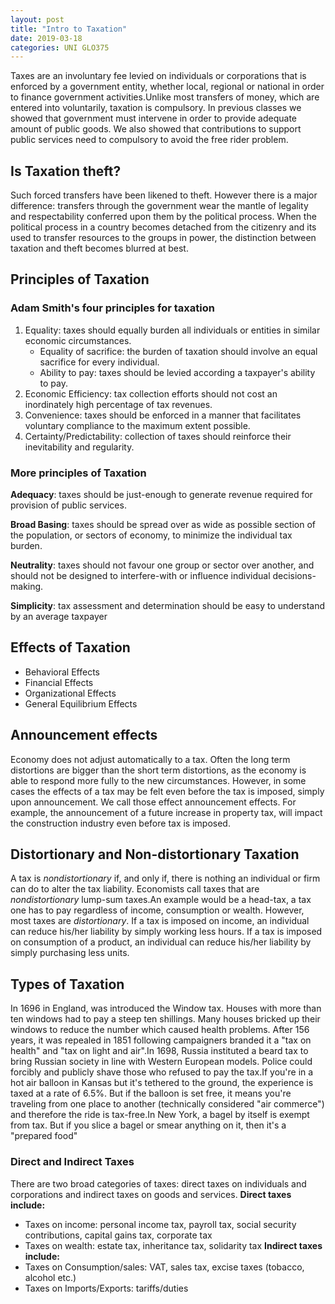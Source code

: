 ```yaml
---
layout: post
title: "Intro to Taxation"
date: 2019-03-18
categories: UNI GLO375
---
```



Taxes are an involuntary fee levied on individuals or corporations that is
enforced by a government entity, whether local, regional or national in order to
finance government activities.Unlike most transfers of money, which are entered
into voluntarily, taxation is compulsory. In previous classes we showed that
government must intervene in order to provide adequate amount of public goods.
We also showed that contributions to support public services need to compulsory
to avoid the free rider problem.  

## Is Taxation theft?

Such forced transfers have been likened to theft. However there is a major
difference: transfers through the government wear the mantle of legality and
respectability conferred upon them by the political process. When the political
process in a country becomes detached from the citizenry and its used to
transfer resources to the groups in power, the distinction between taxation and
theft becomes blurred at best. 

## Principles of Taxation

### Adam Smith's four principles for taxation 
1. Equality: taxes should equally burden all individuals or entities in similar
   economic circumstances.  
   - Equality of sacrifice: the burden of taxation should involve an equal
     sacrifice for every individual. 
   - Ability to pay:  taxes should be levied according a taxpayer's ability to
     pay. 
2. Economic Efficiency: tax collection efforts should not cost an inordinately
high percentage of tax revenues.
3. Convenience: taxes should be enforced in a manner that facilitates voluntary
compliance to the maximum extent possible.
4. Certainty/Predictability: collection of taxes should reinforce their
inevitability and regularity. 

### More principles of Taxation

**Adequacy**: taxes should be just-enough to generate revenue required for
provision of public services. 

**Broad Basing**: taxes should be spread over as wide as possible section of
the population, or sectors of economy, to minimize the individual tax burden. 

**Neutrality**: taxes should not favour one group or sector over another, and
should not be designed to interfere-with or influence individual
decisions-making. 

**Simplicity**: tax assessment and determination should be easy to understand
by an average taxpayer

## Effects of Taxation

- Behavioral Effects 
- Financial Effects 
- Organizational Effects 
- General Equilibrium Effects

## Announcement effects

Economy does not adjust automatically to a tax. Often the long term distortions
are bigger than the short term distortions, as the economy is able to respond
more fully to the new circumstances. However, in some cases the effects of a tax
may be felt even before the tax is imposed, simply upon announcement. We call
those effect announcement effects. For example, the announcement of a future
increase in property tax, will impact the construction industry even before tax
is imposed.  

## Distortionary and Non-distortionary Taxation

A tax is *nondistortionary* if, and only if, there is nothing an individual or firm
can do to alter the tax liability. Economists call taxes that are
*nondistortionary* lump-sum taxes.An example would be a head-tax, a tax one has to
pay regardless of income, consumption or wealth. However, most taxes are
*distortionary*. If a tax is imposed on income, an individual can reduce his/her
liability by simply working less hours. If a tax is imposed on consumption of a
product, an individual can reduce his/her liability by simply purchasing less
units. 

## Types of Taxation

In 1696 in England, was introduced the Window tax. Houses with more than ten
windows had to pay a steep ten shillings. Many houses bricked up their windows
to reduce the number which caused health problems. After 156 years, it was
repealed in 1851 following campaigners branded it a "tax on health" and "tax on
light and air".In 1698, Russia instituted a beard tax to bring Russian society
in line with Western European models. Police could forcibly and publicly shave
those who refused to pay the tax.If you're in a hot air balloon in Kansas but
it's tethered to the ground, the experience is taxed at a rate of 6.5%. But if
the balloon is set free, it means you're traveling from one place to another
(technically considered "air commerce") and therefore the ride is tax-free.In
New York, a bagel by itself is exempt from tax. But if you slice a bagel or
smear anything on it, then it's a "prepared food" 

### Direct and Indirect Taxes

There are two broad categories of taxes: direct taxes on individuals and
corporations and indirect taxes on goods and services.
**Direct taxes include:**
- Taxes on income: personal income tax, payroll tax, social security
  contributions, capital gains tax, corporate tax 
- Taxes on wealth: estate tax, inheritance tax, solidarity tax 
**Indirect taxes include:**
- Taxes on Consumption/sales: VAT, sales tax, excise taxes (tobacco, alcohol
  etc.) 
- Taxes on Imports/Exports: tariffs/duties
